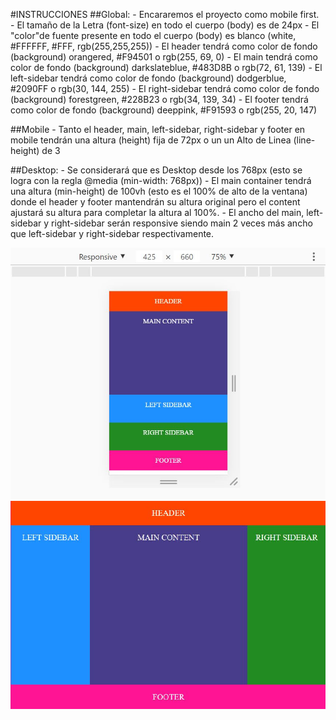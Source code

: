 #INSTRUCCIONES
##Global:
    - Encararemos el proyecto como mobile first.  
    - El tamaño de la Letra (font-size) en todo el cuerpo (body) es de 24px 
    - El "color"de fuente presente en todo el cuerpo (body) es blanco (white, #FFFFFF, #FFF, rgb(255,255,255))
    - El header tendrá como color de fondo (background) orangered, #F94501 o rgb(255, 69, 0)
    - El main tendrá como color de fondo (background) darkslateblue, #483D8B o rgb(72, 61, 139)
    - El left-sidebar tendrá como color de fondo (background) dodgerblue, #2090FF o rgb(30, 144, 255)
    - El right-sidebar tendrá como color de fondo (background) forestgreen, #228B23 o rgb(34, 139, 34)
    - El footer tendrá como color de fondo (background) deeppink, #F91593 o rgb(255, 20, 147)

##Mobile
    - Tanto el header, main, left-sidebar, right-sidebar y footer en mobile tendrán una altura (height) fija 
     de 72px o un un Alto de Linea (line-height) de 3

##Desktop:
    - Se considerará que es Desktop desde los 768px (esto se logra con la regla @media (min-width: 768px))
    - El main container tendrá una altura (min-height) de 100vh (esto es el 100% de alto de la ventana) donde 
      el header y footer mantendrán su altura original pero el content ajustará su altura para completar la
      altura al 100%.
    - El ancho del main, left-sidebar y right-sidebar serán responsive siendo main 2 veces más ancho que
      left-sidebar y right-sidebar respectivamente.

![Mobile](/holy-grail-with-flexbox-mobile.jpg "Mobile")
![Desktop](/holy-grail-with-flexbox-demo.jpg "Desktop")

